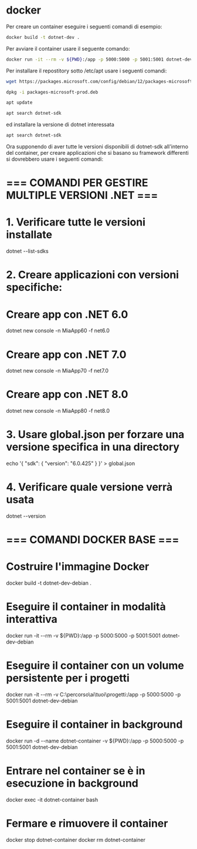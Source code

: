 # docker

Per creare un container eseguire i seguenti comandi di esempio:

```bash
docker build -t dotnet-dev .
```

Per avviare il container usare il seguente comando:

```bash
docker run -it --rm -v ${PWD}:/app -p 5000:5000 -p 5001:5001 dotnet-dev
```
Per installare il repostitory sotto /etc/apt usare i seguenti comandi:

```bash
wget https://packages.microsoft.com/config/debian/12/packages-microsoft-prod.deb -O packages-microsoft-prod.deb

dpkg -i packages-microsoft-prod.deb 

apt update

apt search dotnet-sdk
```

ed installare la versione di dotnet interessata

```bash
apt search dotnet-sdk
```
Ora supponendo di aver tutte le versioni disponibili di dotnet-sdk all'interno del container, per creare applicazioni che si basano su framework differenti si dovrebbero usare i seguenti comandi:


# === COMANDI PER GESTIRE MULTIPLE VERSIONI .NET ===

# 1. Verificare tutte le versioni installate
dotnet --list-sdks

# 2. Creare applicazioni con versioni specifiche:

# Creare app con .NET 6.0
dotnet new console -n MiaApp60 -f net6.0

# Creare app con .NET 7.0  
dotnet new console -n MiaApp70 -f net7.0

# Creare app con .NET 8.0
dotnet new console -n MiaApp80 -f net8.0

# 3. Usare global.json per forzare una versione specifica in una directory
echo '{
  "sdk": {
    "version": "6.0.425"
  }
}' > global.json

# 4. Verificare quale versione verrà usata
dotnet --version

# === COMANDI DOCKER BASE ===

# Costruire l'immagine Docker
docker build -t dotnet-dev-debian .

# Eseguire il container in modalità interattiva
docker run -it --rm -v ${PWD}:/app -p 5000:5000 -p 5001:5001 dotnet-dev-debian

# Eseguire il container con un volume persistente per i progetti
docker run -it --rm -v C:\percorso\ai\tuoi\progetti:/app -p 5000:5000 -p 5001:5001 dotnet-dev-debian

# Eseguire il container in background
docker run -d --name dotnet-container -v ${PWD}:/app -p 5000:5000 -p 5001:5001 dotnet-dev-debian

# Entrare nel container se è in esecuzione in background
docker exec -it dotnet-container bash

# Fermare e rimuovere il container
docker stop dotnet-container
docker rm dotnet-container
